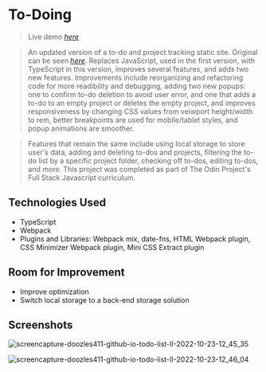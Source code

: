 # To-Doing
> Live demo [_here_](https://doozles411.github.io/todo-list-II/)

> An updated version of a to-do and project tracking static site. Original can be seen [_here_](https://github.com/doozles411/Todo-list). Replaces JavaScript, used in the first version, with TypeScript in this version, improves several features, and adds two new features. Improvements include reorganizing and refactoring code for more readibility and debugging, adding two new popups: one to confirm to-do deletion to avoid user error, and one that adds a to-do to an empty project or deletes the empty project, and improves responsiveness by changing CSS values from veiwport height/width to rem, better breakpoints are used for mobile/tablet styles, and popup animations are smoother. 

> Features that remain the same include using local storage to store user's data, adding and deleting to-dos and projects, filtering the to-do list by a specific project folder, checking off to-dos, editing to-dos, and more. This project was completed as part of The Odin Project's Full Stack Javascript curriculum.


## Technologies Used
- TypeScript
- Webpack
- Plugins and Libraries: Webpack mix, date-fns, HTML Webpack plugin, CSS Minimizer Webpack plugin, Mini CSS Extract plugin


## Room for Improvement
- Improve optimization
- Switch local storage to a back-end storage solution


## Screenshots
![screencapture-doozles411-github-io-todo-list-II-2022-10-23-12_45_35](https://user-images.githubusercontent.com/96557009/197414675-d25f5f66-b2ba-412f-8cb8-519b23a07129.png)

![screencapture-doozles411-github-io-todo-list-II-2022-10-23-12_46_04](https://user-images.githubusercontent.com/96557009/197414678-5376490b-54d7-4d4d-a15d-00e1357682fb.png)

